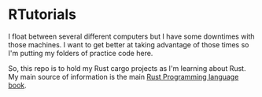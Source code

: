 # RTutorials
I float between several different computers but I have some downtimes with those machines. I want to get better at taking advantage of those times so I'm putting my folders of practice code here.

So, this repo is to hold my Rust cargo projects as I'm learning about Rust. My main source of information is the main [Rust Programming language book](https://doc.rust-lang.org/book/title-page.html).
